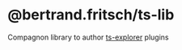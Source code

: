 # @bertrand.fritsch/ts-lib

Compagnon library to author [ts-explorer](https://github.com/BertrandFritsch/ts-explorer) plugins
